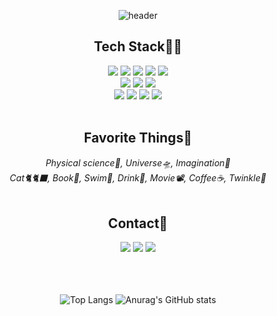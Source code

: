 <div align="center">

![header](https://capsule-render.vercel.app/api?type=Shark&height=150&text=Ryu%20Haneul&fontSize=50&fontColor=fcc419&reversal=true&animation=blinking&fontAlign=75&fontAlignY=40&color=212529)

<h2 align="center">Tech Stack👩‍💻</h2>
<img src="https://img.shields.io/badge/HTML5-E34F26?style=flat-square&logo=HTML5&logoColor=white"/></a>
<img src="https://img.shields.io/badge/CSS3-1572B6?style=flat-square&logo=CSS3&logoColor=white"/></a>
<img src="https://img.shields.io/badge/Sass-CC6699?style=flat-square&logo=Sass&logoColor=white"/></a>
<img src="https://img.shields.io/badge/JavaScript-F7DF1E?style=flat-square&logo=JavaScript&logoColor=white"/></a> 
<img src="https://img.shields.io/badge/React-61DAFB?style=flat-square&logo=React&logoColor=white"/></a> <br/>
<img src="https://img.shields.io/badge/JAVA-007396?style=flat-square&logo=JAVA&logoColor=white"/></a>
<img src="https://img.shields.io/badge/C-A8B9CC?style=flat-square&logo=C&logoColor=white"/></a>
<img src="https://img.shields.io/badge/Oracle-F80000?style=flat-square&logo=Oracle&logoColor=white"/></a><br/>
<img src="https://img.shields.io/badge/Visual Studio Code-007ACC?style=flat-square&logo=Visual Studio Code&logoColor=white"/></a>
<img src="https://img.shields.io/badge/Eclipse IDE-2C2255?style=flat-square&logo=Eclipse IDE&logoColor=white"/></a>
<img src="https://img.shields.io/badge/GitHub-181717?style=flat-square&logo=GitHub&logoColor=white"/></a>
<img src="https://img.shields.io/badge/Notion-000000?style=flat-square&logo=Notion&logoColor=white"/></a><br/><br/>

<h2>Favorite Things💖</h2>
<i>Physical science🧪, Universe🛸, Imagination🔮<br/>
Cat🐈‍🐈‍⬛, Book📓, Swim🤿, Drink🍺, Movie📽️, Coffee☕, Twinkle💎</i><br/><br/>

<h2>Contact📨</h2>
<img src="https://img.shields.io/badge/ryudv@naver.com-03C75A?style=flat-square&logo=Naver&logoColor=white"/></a>
<img src="https://img.shields.io/badge/gksmfdkenl@gmail.com-4285F4?style=flat-square&logo=Google&logoColor=white"/></a>
<img src="https://img.shields.io/badge/instagram.com/ryu.skky-E4405F?style=flat-square&logo=Instagram&logoColor=white"/></a><br/><br/><br/><br/>

![Top Langs](https://github-readme-stats.vercel.app/api/top-langs/?username=ryudv&layout=compact&theme=vision-friendly-dark)
![Anurag's GitHub stats](https://github-readme-stats.vercel.app/api?username=ryudv&show_icons=true&theme=vision-friendly-dark)



</div>
